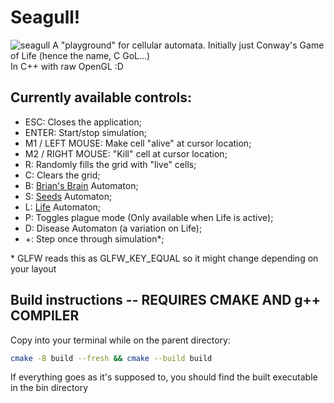 # Seagull!
![seagull](https://images.pexels.com/photos/56618/seagull-sky-holiday-bird-56618.jpeg)
A "playground" for cellular automata. Initially just Conway's Game of Life (hence the name, C GoL...) \
In C++ with raw OpenGL :D

## Currently available controls:
- ESC: Closes the application;
- ENTER: Start/stop simulation;
- M1 / LEFT MOUSE: Make cell "alive" at cursor location;
- M2 / RIGHT MOUSE: "Kill" cell at cursor location;
- R: Randomly fills the grid with "live" cells;
- C: Clears the grid;
- B: [Brian's Brain](https://en.wikipedia.org/wiki/Brians_Brain) Automaton;
- S: [Seeds](https://en.wikipedia.org/wiki/Seeds_(cellular_automaton)) Automaton;
- L: [Life](https://en.wikipedia.org/wiki/Conway's_Game_of_Life) Automaton;
- P: Toggles plague mode (Only available when Life is active);
- D: Disease Automaton (a variation on Life);
- +: Step once through simulation*;

\* GLFW reads this as GLFW_KEY_EQUAL so it might change depending on your layout

## Build instructions -- REQUIRES CMAKE AND g++ COMPILER
Copy into your terminal while on the parent directory:

```sh
cmake -B build --fresh && cmake --build build
```

If everything goes as it's supposed to, you should find the built executable in the bin directory
